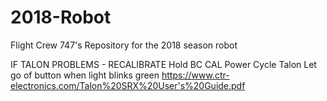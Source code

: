 # 2018-Robot
Flight Crew 747's Repository for the 2018 season robot


IF TALON PROBLEMS - RECALIBRATE
	Hold BC CAL
	Power Cycle Talon
	Let go of button when light blinks green
	https://www.ctr-electronics.com/Talon%20SRX%20User's%20Guide.pdf
